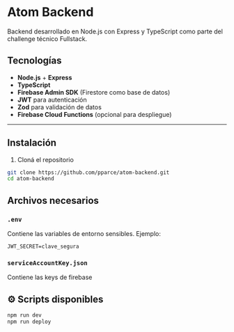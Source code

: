 # Atom Backend

Backend desarrollado en Node.js con Express y TypeScript como parte del challenge técnico Fullstack.

## Tecnologías

- **Node.js** + **Express**
- **TypeScript**
- **Firebase Admin SDK** (Firestore como base de datos)
- **JWT** para autenticación
- **Zod** para validación de datos
- **Firebase Cloud Functions** (opcional para despliegue)

---

## Instalación

1. Cloná el repositorio

```bash
git clone https://github.com/pparce/atom-backend.git
cd atom-backend
```

## Archivos necesarios

### `.env`
Contiene las variables de entorno sensibles. Ejemplo:

```env
JWT_SECRET=clave_segura
```

### `serviceAccountKey.json`
Contiene las keys de firebase

## ⚙️ Scripts disponibles

```bash
npm run dev   
npm run deploy
```
